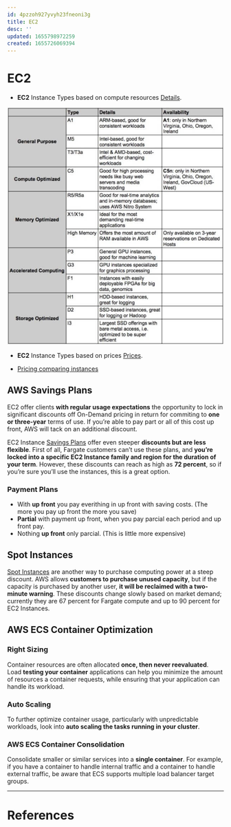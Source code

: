 ```yaml
---
id: 4pzzoh927yvyh23fneoni3g
title: EC2
desc: ''
updated: 1655798972259
created: 1655726069394
---
```


# EC2

- **EC2** Instance Types based on compute resources [Details](https://cloudacademy.com/blog/aws-ec2-instance-types-explained/).

![](assets/images/ec2-types.jpg)

- **EC2** Instance Types based on prices [Prices](https://aws.amazon.com/ec2/instance-types/?nc1=h_ls).

- [Pricing comparing instances](https://instances.vantage.sh/?region=eu-west-1)

## AWS Savings Plans

EC2 offer clients **with regular usage expectations** the opportunity to lock in significant discounts off On-Demand pricing in return for commiting to **one or three-year** terms of use. If you’re able to pay part or all of this cost up front, AWS will tack on an additional discount.

EC2 Instance [Savings Plans](https://aws.amazon.com/savingsplans/compute-pricing/) offer even steeper **discounts but are less flexible**. First of all, Fargate customers can’t use these plans, and **you’re locked into a specific EC2 Instance family and region for the duration of your term**. However, these discounts can reach as high as **72 percent**, so if you’re sure you’ll use the instances, this is a great option.

### Payment Plans

- With **up front** you pay everithing in up front with saving costs. (The more you pay up front the more you save)
- **Partial** with payment up front, when you pay parcial each period and up front pay.
- Nothing **up front** only parcial. (This is little more expensive)

## Spot Instances

[Spot Instances](https://www.cloudforecast.io/blog/are-aws-spot-instances-worth-it-in-production/) are another way to purchase computing power at a steep discount. AWS allows **customers to purchase unused capacity**, but if the capacity is purchased by another user, **it will be reclaimed with a two-minute warning**. These discounts change slowly based on market demand; currently they are 67 percent for Fargate compute and up to 90 percent for EC2 Instances.

## AWS ECS Container Optimization

### Right Sizing

Container resources are often allocated **once, then never reevaluated**. Load **testing your container** applications can help you minimize the amount of resources a container requests, while ensuring that your application can handle its workload.

### Auto Scaling

To further optimize container usage, particularly with unpredictable workloads, look into **auto scaling the tasks running in your cluster**.

### AWS ECS Container Consolidation

Consolidate smaller or similar services into a **single container**. For example, if you have a container to handle internal traffic and a container to handle external traffic, be aware that ECS supports multiple load balancer target groups.


---

# References

[1]: https://d1.awsstatic.com/whitepapers/docker-on-aws.pdf?contd_dop4 "Docker on AWS"